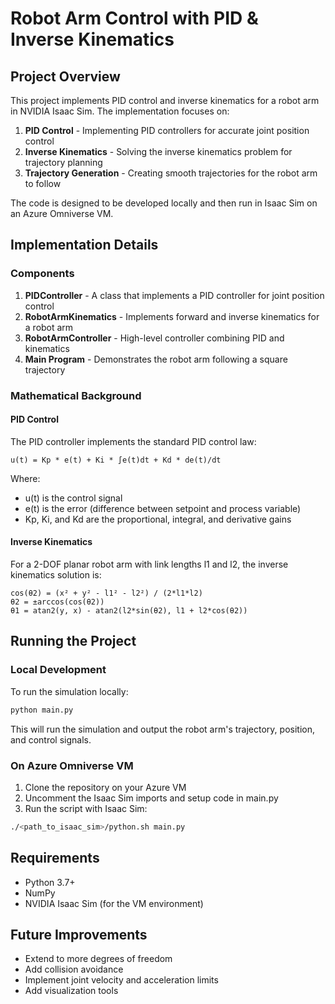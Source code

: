 # Robot Arm Control with PID & Inverse Kinematics

## Project Overview

This project implements PID control and inverse kinematics for a robot arm in NVIDIA Isaac Sim. The implementation focuses on:

1. **PID Control** - Implementing PID controllers for accurate joint position control
2. **Inverse Kinematics** - Solving the inverse kinematics problem for trajectory planning
3. **Trajectory Generation** - Creating smooth trajectories for the robot arm to follow

The code is designed to be developed locally and then run in Isaac Sim on an Azure Omniverse VM.

## Implementation Details

### Components

1. **PIDController** - A class that implements a PID controller for joint position control
2. **RobotArmKinematics** - Implements forward and inverse kinematics for a robot arm
3. **RobotArmController** - High-level controller combining PID and kinematics
4. **Main Program** - Demonstrates the robot arm following a square trajectory

### Mathematical Background

#### PID Control

The PID controller implements the standard PID control law:

```
u(t) = Kp * e(t) + Ki * ∫e(t)dt + Kd * de(t)/dt
```

Where:
- u(t) is the control signal
- e(t) is the error (difference between setpoint and process variable)
- Kp, Ki, and Kd are the proportional, integral, and derivative gains

#### Inverse Kinematics

For a 2-DOF planar robot arm with link lengths l1 and l2, the inverse kinematics solution is:

```
cos(θ2) = (x² + y² - l1² - l2²) / (2*l1*l2)
θ2 = ±arccos(cos(θ2))
θ1 = atan2(y, x) - atan2(l2*sin(θ2), l1 + l2*cos(θ2))
```

## Running the Project

### Local Development

To run the simulation locally:

```bash
python main.py
```

This will run the simulation and output the robot arm's trajectory, position, and control signals.

### On Azure Omniverse VM

1. Clone the repository on your Azure VM
2. Uncomment the Isaac Sim imports and setup code in main.py
3. Run the script with Isaac Sim:

```bash
./<path_to_isaac_sim>/python.sh main.py
```

## Requirements

- Python 3.7+
- NumPy
- NVIDIA Isaac Sim (for the VM environment)

## Future Improvements

- Extend to more degrees of freedom
- Add collision avoidance
- Implement joint velocity and acceleration limits
- Add visualization tools